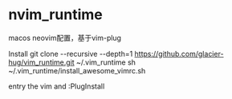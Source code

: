# nvim_runtime
macos neovim配置，基于vim-plug

Install
git clone --recursive --depth=1 https://github.com/glacier-hug/vim_runtime.git ~/.vim_runtime
sh ~/.vim_runtime/install_awesome_vimrc.sh

entry the vim and :PlugInstall
